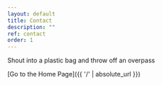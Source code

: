 ```yaml
---
layout: default
title: Contact
description: ""
ref: contact
order: 1
---
```


Shout into a plastic bag and throw off an overpass


[Go to the Home Page]({{ '/' | absolute_url }})

